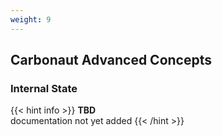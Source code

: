 ```yaml
---
weight: 9
---
```


## **Carbonaut Advanced Concepts**

### Internal State

{{< hint info >}}
**TBD**  
documentation not yet added
{{< /hint >}}
